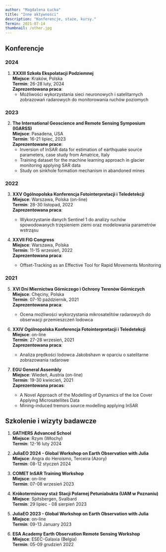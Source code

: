 ```yaml
---
author: "Magdalena Łucka"
title: "Inne aktywności"
description: "Konferencje, staże, kursy."
Termin: 2021-07-14
thumbnail: /other.jpg
---
```


## Konferencje

### 2024

1. **XXXIII Szkoła Ekspolatacji Podziemnej**\
    **Miejsce**: Kraków, Polska\
    **Termin**: 26-28 luty, 2024\
    **Zaprezentowana praca**:
    - Możliwości wykorzystania sieci neuronowych i satelitarnych zobrazowań radarowych do monitorowania ruchów poziomych

### 2023

2. **The International Geoscience and Remote Sensing Symposium (IGARSS)**\
    **Miejsce**: Pasadena, USA\
    **Termin**: 16-21 lipiec, 2023\
    **Zaprezentowane prace**:
    - Inversion of InSAR data for estimation of earthquake source parameters, case study from Amatrice, Italy
    - Training dataset for the machine learning approach in glacier monitoring applying SAR data
    - Study on sinkhole formation mechanism in abandoned mines


### 2022

3. **XXV Ogólnopolska Konferencja Fotointerpretacji i Teledetekcji**\
    **Miejsce**: Warszawa, Polska (on-line)\
    **Termin**: 28-30 listopad, 2022\
    **Zaprezentowana praca**:
    - Wykorzystanie danych Sentinel 1 do analizy ruchów spowodowanych trzęsieniem ziemi oraz modelowania parametrów wstrząsu

4. **XXVII FIG Congress**\
    **Miejsce**: Warszawa, Polska\
    **Termin**: 11-15 wrzesień, 2022\
    **Zaprezentowana praca**:
    - Offset-Tracking as an Effective Tool for Rapid Movements Monitoring


### 2021

5. **XVI Dni Miernictwa Górniczego i Ochrony Terenów Górniczych**\
    **Miejsce**: Chęciny, Polska\
    **Termin**: 07-10 październik, 2021\
    **Zaprezentowana praca**:
    - Ocena możliwości wykorzystania mikrosatelitów radarowych do obserwacji przemieszczeń lodowca

6. **XXIV Ogólnopolska Konferencja Fotointerpretacji i Teledetekcji**\
    **Miejsce**: on-line\
    **Termin**: 27-28 wrzesień, 2021\
    **Zaprezentowana praca**:
    - Analiza prędkości lodowca Jakobshavn w oparciu o satelitarne zobrazowania radarowe

 7. **EGU General Assembly**\
    **Miejsce**: Wiedeń, Austria (on-line)\
    **Termin**: 19-30 kwiecień, 2021\
    **Zaprezentowana pracas**:
    - A Novel Approach of the Modelling of Dynamics of the Ice Cover Applying Microsatellites Data
    - Mining-induced tremors source modelling applying InSAR

## Szkolenie i wizyty badawcze
1. **GATHERS Advanced School**\
    **Miejsce**: Rzym (Włochy)\
    **Termin**: 12-16 luty 2024

2. **JuliaEO 2024 - Global Workshop on Earth Observation with Julia**\
    **Miejsce**: Angra do Heroísmo, Terceira (Azory)\
    **Termin**: 08-12 styczeń 2024    

3. **COMET InSAR Training Workshop**\
    **Miejsce**: on-line\
    **Termin**: 07-08 wrzesień 2023

4. **Krókoterminowy staż Stacji Polarnej Petuniabukta (UAM w Poznaniu)**\
    **Miejsce**: Spitsbergen, Svalbard\
    **Termin**: 29 lipiec - 08 sierpień 2023   

5. **JuliaEO 2023 - Global Workshop on Earth Observation with Julia**\
    **Miejsce**: on-line\
    **Termin**: 09-13 January 2023

5. **ESA Academy Earth Observation Remote Sensing Workshop**\
    **Miejsce**: ESEC-Galaxia (Belgia)\
    **Termin**: 05-09 grudzień 2022